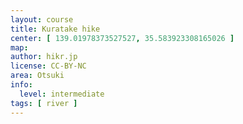 ```yaml
---
layout: course
title: Kuratake hike
center: [ 139.01978373527527, 35.583923308165026 ]
map: 
author: hikr.jp
license: CC-BY-NC
area: Otsuki
info:
  level: intermediate
tags: [ river ]
---
```

